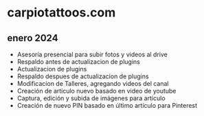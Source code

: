 # carpiotattoos.com

## enero 2024

* Asesoría presencial para subir fotos y videos al drive 
* Respaldo antes de actualizacion de plugins
* Actualizacion de plugins
* Respaldo despues de actualizacion de plugins
* Modificacion de Talleres, agregando videos del canal
* Creación de artículo nuevo basado en video de youtube
* Captura, edición y subida de imágenes para artículo
* Creación de nuevo PIN basado en último artículo para Pinterest


